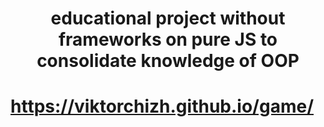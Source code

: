 # <div align="center"> educational project without frameworks on pure JS to consolidate knowledge of OOP</div>
# https://viktorchizh.github.io/game/
